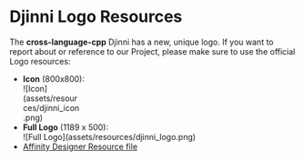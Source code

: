 # Djinni Logo Resources

The **cross-language-cpp** Djinni has a new, unique logo. If you want to report about or reference to our Project, please make sure to use the official Logo resources:

- **Icon** (800x800):<br>
    <div style="max-width: 100px">![Icon](assets/resources/djinni_icon.png)</div>
- **Full Logo** (1189 x 500):<br>
    <div style="max-width: 350px">![Full Logo](assets/resources/djinni_logo.png)</div>
- [Affinity Designer Resource file](assets/resources/djinni_icon.afdesign)
